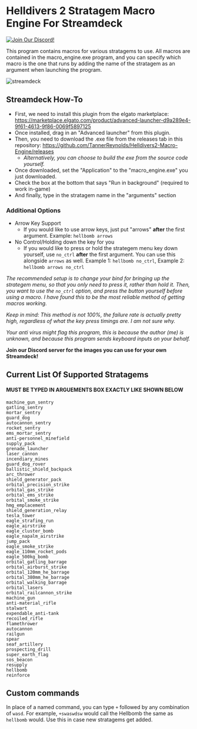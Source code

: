 # Helldivers 2 Stratagem Macro Engine For Streamdeck

[![Join Our Discord!](https://img.shields.io/badge/Join%20Our%20Discord!-5865F2?style=flat&logo=discord&logoColor=white&link=https://discord.gg/FWGKzpaszP)](https://discord.gg/FWGKzpaszP)

This program contains macros for various stratagems to use. All macros are contained in the macro_engine.exe program, and you can specify which macro is the one that runs by adding the name of the stratagem as an argument when launching the program. 

![streamdeck](https://cdn.tokyo.jp/DlEdj)

## Streamdeck How-To

* First, we need to install this plugin from the elgato marketplace: https://marketplace.elgato.com/product/advanced-launcher-d9a289e4-9f61-4613-9f86-0069f5897125
* Once installed, drag in an "Advanced launcher" from this plugin.
* Then, you need to download the .exe file from the releases tab in this repository: https://github.com/TannerReynolds/Helldivers2-Macro-Engine/releases
    * *Alternatively, you can choose to build the exe from the source code yourself.*
* Once downloaded, set the "Application" to the "macro_engine.exe" you just downloaded.
* Check the box at the bottom that says "Run in background" (required to work in-game)
* And finally, type in the stratagem name in the "arguments" section

### Additional Options
* Arrow Key Support
    * If you would like to use arrow keys, just put "arrows" **after** the first argument. Example: `hellbomb arrows`
* No Control/Holding down the key for you
    * If you would like to press or hold the strategem menu key down yourself, use `no_ctrl` **after** the first argument. You can use this alongside `arrows` as well. Example 1: `hellbomb no_ctrl`, Example 2: `hellbomb arrows no_ctrl`

*The recommended setup is to change your bind for bringing up the strategem menu, so that you only need to press it, rather than hold it. Then, you want to use the `no_ctrl` option, and press the button yourself before using a macro. I have found this to be the most reliable method of getting macros working.*

*Keep in mind: This method is not 100%, the failure rate is actually pretty high, regardless of what the key press timings are. I am not sure why.*

*Your anti virus might flag this program, this is because the author (me) is unknown, and because this program sends keyboard inputs on your behalf.*

**Join our Discord server for the images you can use for your own Streamdeck!**

## Current List Of Supported Stratagems
#### MUST BE TYPED IN ARGUEMENTS BOX EXACTLY LIKE SHOWN BELOW
```
machine_gun_sentry
gatling_sentry
mortar_sentry
guard_dog
autocannon_sentry
rocket_sentry
ems_mortar_sentry
anti-personnel_minefield
supply_pack
grenade_launcher
laser_cannon
incendiary_mines
guard_dog_rover
ballistic_shield_backpack
arc_thrower
shield_generator_pack
orbital_precision_strike
orbital_gas_strike
orbital_ems_strike
orbital_smoke_strike
hmg_emplacement
shield_generation_relay
tesla_tower
eagle_strafing_run
eagle_airstrike
eagle_cluster_bomb
eagle_napalm_airstrike
jump_pack
eagle_smoke_strike
eagle_110mm_rocket_pods
eagle_500kg_bomb
orbital_gatling_barrage
orbital_airburst_strike
orbital_120mm_he_barrage
orbital_380mm_he_barrage
orbital_walking_barrage
orbital_lasers
orbital_railcannon_strike
machine_gun
anti-material_rifle
stalwart
expendable_anti-tank
recoiled_rifle
flamethrower
autocannon
railgun
spear
seaf_artillery
prospecting_drill
super_earth_flag
sos_beacon
resupply
hellbomb
reinforce
```

## Custom commands
In place of a named command, you can type `+` followed by any combination of `wasd`. For example, `+swaswdsw` would call the Hellbomb the same as `hellbomb` would. Use this in case new stratagems get added.
